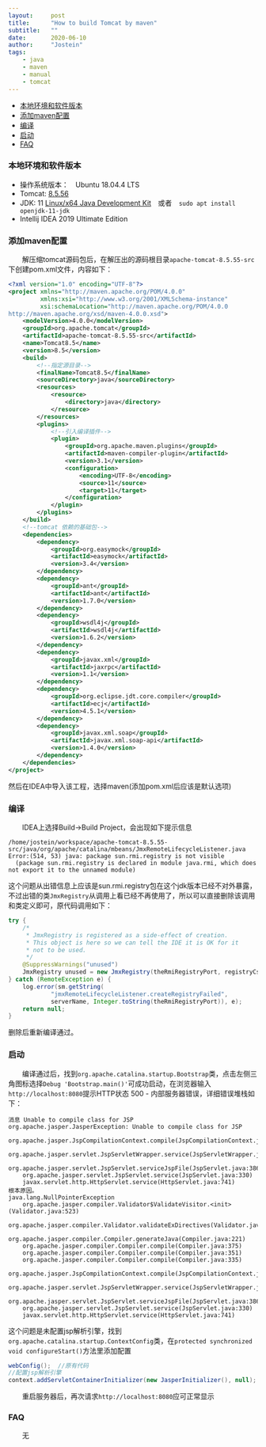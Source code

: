 ```yaml
---
layout:     post
title:      "How to build Tomcat by maven"
subtitle:   ""
date:       2020-06-10
author:     "Jostein"
tags:
    - java
    - maven
    - manual
    - tomcat
---
```

<!-- START doctoc generated TOC please keep comment here to allow auto update -->
<!-- DON'T EDIT THIS SECTION, INSTEAD RE-RUN doctoc TO UPDATE -->

- [本地环境和软件版本](#%E6%9C%AC%E5%9C%B0%E7%8E%AF%E5%A2%83%E5%92%8C%E8%BD%AF%E4%BB%B6%E7%89%88%E6%9C%AC)
- [添加maven配置](#%E6%B7%BB%E5%8A%A0maven%E9%85%8D%E7%BD%AE)
- [编译](#%E7%BC%96%E8%AF%91)
- [启动](#%E5%90%AF%E5%8A%A8)
- [FAQ](#faq)

<!-- END doctoc generated TOC please keep comment here to allow auto update -->

### 本地环境和软件版本
* 操作系统版本：　Ubuntu 18.04.4 LTS
* Tomcat: [8.5.56](
https://mirrors.tuna.tsinghua.edu.cn/apache/tomcat/tomcat-8/v8.5.56/src/apache-tomcat-8.5.56-src.tar.gz)
* JDK: 11 [Linux/x64 Java Development Kit](https://download.java.net/openjdk/jdk11/ri/openjdk-11+28_linux-x64_bin.tar.gz)　或者　```sudo apt install openjdk-11-jdk```
* Intellij IDEA 2019 Ultimate Edition

### 添加maven配置
　　解压缩tomcat源码包后，在解压出的源码根目录```apache-tomcat-8.5.55-src```下创建pom.xml文件，内容如下：
```xml
<?xml version="1.0" encoding="UTF-8"?>
<project xmlns="http://maven.apache.org/POM/4.0.0"
         xmlns:xsi="http://www.w3.org/2001/XMLSchema-instance"
         xsi:schemaLocation="http://maven.apache.org/POM/4.0.0
http://maven.apache.org/xsd/maven-4.0.0.xsd">
    <modelVersion>4.0.0</modelVersion>
    <groupId>org.apache.tomcat</groupId>
    <artifactId>apache-tomcat-8.5.55-src</artifactId>
    <name>Tomcat8.5</name>
    <version>8.5</version>
    <build>
        <!--指定源目录-->
        <finalName>Tomcat8.5</finalName>
        <sourceDirectory>java</sourceDirectory>
        <resources>
            <resource>
                <directory>java</directory>
            </resource>
        </resources>
        <plugins>
            <!--引入编译插件-->
            <plugin>
                <groupId>org.apache.maven.plugins</groupId>
                <artifactId>maven-compiler-plugin</artifactId>
                <version>3.1</version>
                <configuration>
                    <encoding>UTF-8</encoding>
                    <source>11</source>
                    <target>11</target>
                </configuration>
            </plugin>
        </plugins>
    </build>
    <!--tomcat 依赖的基础包-->
    <dependencies>
        <dependency>
            <groupId>org.easymock</groupId>
            <artifactId>easymock</artifactId>
            <version>3.4</version>
        </dependency>
        <dependency>
            <groupId>ant</groupId>
            <artifactId>ant</artifactId>
            <version>1.7.0</version>
        </dependency>
        <dependency>
            <groupId>wsdl4j</groupId>
            <artifactId>wsdl4j</artifactId>
            <version>1.6.2</version>
        </dependency>
        <dependency>
            <groupId>javax.xml</groupId>
            <artifactId>jaxrpc</artifactId>
            <version>1.1</version>
        </dependency>
        <dependency>
            <groupId>org.eclipse.jdt.core.compiler</groupId>
            <artifactId>ecj</artifactId>
            <version>4.5.1</version>
        </dependency>
        <dependency>
            <groupId>javax.xml.soap</groupId>
            <artifactId>javax.xml.soap-api</artifactId>
            <version>1.4.0</version>
        </dependency>
    </dependencies>
</project>
```
然后在IDEA中导入该工程，选择maven(添加pom.xml后应该是默认选项)
### 编译
　　IDEA上选择Build->Build Project，会出现如下提示信息
```
/home/jostein/workspace/apache-tomcat-8.5.55-src/java/org/apache/catalina/mbeans/JmxRemoteLifecycleListener.java
Error:(514, 53) java: package sun.rmi.registry is not visible
  (package sun.rmi.registry is declared in module java.rmi, which does not export it to the unnamed module)
```
这个问题从出错信息上应该是sun.rmi.registry包在这个jdk版本已经不对外暴露，不过出错的类```JmxRegistry```从调用上看已经不再使用了，所以可以直接删除该调用和类定义即可，原代码调用如下：
```java
try {
    /*
     * JmxRegistry is registered as a side-effect of creation.
     * This object is here so we can tell the IDE it is OK for it
     * not to be used.
     */
    @SuppressWarnings("unused")
    JmxRegistry unused = new JmxRegistry(theRmiRegistryPort, registryCsf, registrySsf, "jmxrmi", jmxServer);
} catch (RemoteException e) {
    log.error(sm.getString(
            "jmxRemoteLifecycleListener.createRegistryFailed",
            serverName, Integer.toString(theRmiRegistryPort)), e);
    return null;
}
```
删除后重新编译通过。
### 启动
　　编译通过后，找到```org.apache.catalina.startup.Bootstrap```类，点击左侧三角图标选择```Debug 'Bootstrap.main()'```可成功启动，在浏览器输入```http://localhost:8080```提示HTTP状态 500 - 内部服务器错误，详细错误堆栈如下：
```
消息 Unable to compile class for JSP
org.apache.jasper.JasperException: Unable to compile class for JSP
	org.apache.jasper.JspCompilationContext.compile(JspCompilationContext.java:613)
	org.apache.jasper.servlet.JspServletWrapper.service(JspServletWrapper.java:399)
	org.apache.jasper.servlet.JspServlet.serviceJspFile(JspServlet.java:386)
	org.apache.jasper.servlet.JspServlet.service(JspServlet.java:330)
	javax.servlet.http.HttpServlet.service(HttpServlet.java:741)
根本原因。
java.lang.NullPointerException
	org.apache.jasper.compiler.Validator$ValidateVisitor.<init>(Validator.java:523)
	org.apache.jasper.compiler.Validator.validateExDirectives(Validator.java:1855)
	org.apache.jasper.compiler.Compiler.generateJava(Compiler.java:221)
	org.apache.jasper.compiler.Compiler.compile(Compiler.java:375)
	org.apache.jasper.compiler.Compiler.compile(Compiler.java:351)
	org.apache.jasper.compiler.Compiler.compile(Compiler.java:335)
	org.apache.jasper.JspCompilationContext.compile(JspCompilationContext.java:597)
	org.apache.jasper.servlet.JspServletWrapper.service(JspServletWrapper.java:399)
	org.apache.jasper.servlet.JspServlet.serviceJspFile(JspServlet.java:386)
	org.apache.jasper.servlet.JspServlet.service(JspServlet.java:330)
	javax.servlet.http.HttpServlet.service(HttpServlet.java:741)
```
这个问题是未配置jsp解析引擎，找到```org.apache.catalina.startup.ContextConfig```类，在```protected synchronized void configureStart()```方法里添加配置
```java
webConfig();  //原有代码
//配置jsp解析引擎
context.addServletContainerInitializer(new JasperInitializer(), null);
```
　　重启服务器后，再次请求```http://localhost:8080```应可正常显示
### FAQ
　　无
